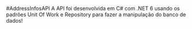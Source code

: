 #AddressInfosAPI
A API foi desenvolvida em C# com .NET 6 usando os padrões Unit Of Work e Repository para fazer a manipulação do banco de dados!

